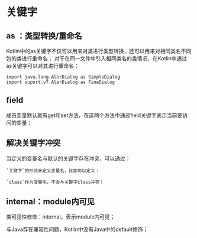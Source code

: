 # 关键字

## as ：类型转换/重命名

Kotlin中的as关键字不仅可以用来对类进行类型转换，还可以用来对相同类名不同包的类进行重命名；
对于在同一文件中引入相同类名的类情况，在Kotlin中通过as关键字可以对其进行重命名：

    import java.lang.AlerDialog as SimpleDialog
    import suport.v7.AlerDialog as FineDialog
    

## field

成员变量默认就有get和set方法，在这两个方法中通过field关键字表示当前要访问的变量；


## 解决关键字冲突

当定义的变量名与默认的关键字存在冲突，可以通过：

    
    `关键字`的形式来定义变量名，比如可以定义：

    `class`作为变量名，不会与关键字class冲突！
    
## internal：module内可见

类可见性修饰：internal，表示module内可见；

与Java存在兼容性问题，Kotlin中没有Java中的default修饰；